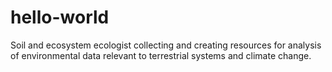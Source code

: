 # hello-world
Soil and ecosystem ecologist collecting and creating resources for analysis of environmental data relevant to terrestrial systems and climate change.
